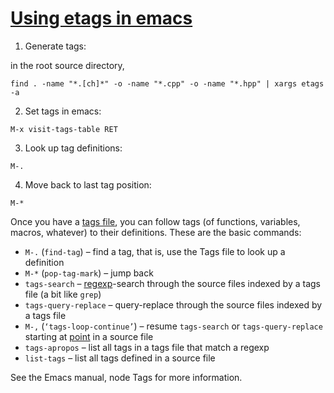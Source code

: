 # [Using etags in emacs](http://www.emacswiki.org/emacs/EmacsTags)

1. Generate tags:

in the root source directory,

```
find . -name "*.[ch]*" -o -name "*.cpp" -o -name "*.hpp" | xargs etags -a
```

2. Set tags in emacs:
```
M-x visit-tags-table RET
```

3. Look up tag definitions:
```
M-.
```

4. Move back to last tag position:
```
M-*
```

Once you have a [tags file](http://www.emacswiki.org/emacs/TagsFile#tags_file), you can follow tags (of functions, variables, macros, whatever) to their definitions. These are the basic commands:

  * `M-.` (`find-tag`) – find a tag, that is, use the Tags file to look up a definition
  * `M-*` (`pop-tag-mark`) – jump back
  * `tags-search` – [regexp](http://www.emacswiki.org/emacs/RegularExpression#regexp)-search through the source files indexed by a tags file (a bit like `grep`)
  * `tags-query-replace` – query-replace through the source files indexed by a tags file
  * `M-,` (`‘tags-loop-continue’`) – resume `tags-search` or `tags-query-replace` starting at [point](http://www.emacswiki.org/emacs/Point#point) in a source file
  * `tags-apropos` – list all tags in a tags file that match a regexp
  * `list-tags` – list all tags defined in a source file

See the Emacs manual, node Tags for more information.
